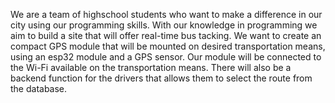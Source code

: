 We are a team of highschool students who want to make a difference in our city using our programming skills.
With our knowledge in programming we aim to build a site that will offer real-time bus tacking. We want to create an compact GPS module that will be mounted on desired transportation means, using an esp32 module and a GPS sensor. Our module will be connected to the Wi-Fi available on the transportation means. There will also be a backend function for the drivers that allows them to select the route from the database.
